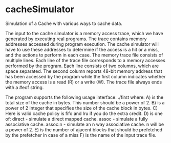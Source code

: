 # cacheSimulator
Simulation of a Cache with various ways to cache data.

The input to the cache simulator is a memory access trace, which we have generated by
executing real programs. The trace contains memory addresses accessed during program
execution. The cache simulator will have to use these addresses to determine if the access
is a hit or a miss, and the actions to perform in each case. The memory trace file consists of
multiple lines. Each line of the trace file corresponds to a memory accesses performed by the
program. Each line consists of two columns, which are space separated. The second column
reports 48-bit memory address that has been accessed by the program while the first column
indicates whether the memory access is a read (R) or a write (W). The trace file always ends
with a #eof string. 


The program supports the following usage interface: ./first <cache size><block size><cache policy><associativity><prefetch
size><trace file>
where:
A) <cache size>is the total size of the cache in bytes. This number should be a power of 2.
B) <block size>is a power of 2 integer that specifies the size of the cache block in bytes.
C) <cache policy>Here is valid cache policy is fifo and lru if you do the extra credit.
D) <associativity>is one of:
direct - simulate a direct mapped cache.
assoc - simulate a fully associative cache.
assoc:n - simulate an n way associative cache. n will be a power of 2.
E) <prefetch size>is the number of ajacent blocks that should be prefetched by the prefetcher
in case of a miss
F) <trace file>is the name of the input trace file.
